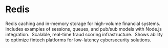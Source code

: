 # Redis

Redis caching and in-memory storage for high-volume financial systems. 
Includes examples of sessions, queues, and pub/sub models with Node.js integration. 
Scalable, real-time fraud scoring infrastructure. 
Shows ability to optimize fintech platforms for low-latency cybersecurity solutions.
